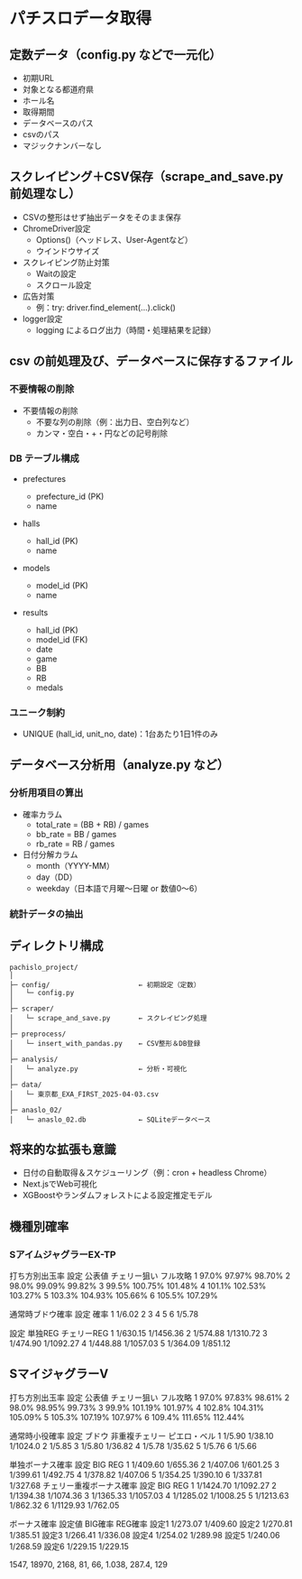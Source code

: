 # パチスロデータ取得

## 定数データ（config.py などで一元化）

- 初期URL
- 対象となる都道府県
- ホール名
- 取得期間
- データベースのパス
- csvのパス
- マジックナンバーなし

## スクレイピング＋CSV保存（scrape_and_save.py 前処理なし）

- CSVの整形はせず抽出データをそのまま保存
- ChromeDriver設定
    - Options()（ヘッドレス、User-Agentなど）
    - ウインドウサイズ
- スクレイピング防止対策
    - Waitの設定
    - スクロール設定
- 広告対策
    - 例：try: driver.find_element(...).click()
- logger設定
    - logging によるログ出力（時間・処理結果を記録）

## csv の前処理及び、データベースに保存するファイル

### 不要情報の削除

- 不要情報の削除
    - 不要な列の削除（例：出力日、空白列など）
    - カンマ・空白・+・円などの記号削除

### DB テーブル構成

- prefectures
    - prefecture_id (PK)
    - name

- halls
    - hall_id (PK)
    - name

- models
    - model_id (PK)
    - name

- results
    - hall_id (PK)
    - model_id (FK)
    - date
    - game
    - BB
    - RB
    - medals

### ユニーク制約

- UNIQUE (hall_id, unit_no, date)：1台あたり1日1件のみ

## データベース分析用（analyze.py など）

### 分析用項目の算出

- 確率カラム
    - total_rate = (BB + RB) / games
    - bb_rate = BB / games
    - rb_rate = RB / games
- 日付分解カラム
    - month（YYYY-MM）
    - day（DD）
    - weekday（日本語で月曜〜日曜 or 数値0〜6）

### 統計データの抽出

## ディレクトリ構成

```arduino
pachislo_project/
│
├─ config/                      ← 初期設定（定数）
│   └─ config.py
│
├─ scraper/
│   └─ scrape_and_save.py       ← スクレイピング処理
│
├─ preprocess/
│   └─ insert_with_pandas.py    ← CSV整形＆DB登録
│
├─ analysis/
│   └─ analyze.py               ← 分析・可視化
│
├─ data/
│   └─ 東京都_EXA_FIRST_2025-04-03.csv
│
├─ anaslo_02/
│   └─ anaslo_02.db             ← SQLiteデータベース

```

## 将来的な拡張も意識

- 日付の自動取得＆スケジューリング（例：cron + headless Chrome）
- Next.jsでWeb可視化
- XGBoostやランダムフォレストによる設定推定モデル


## 機種別確率

### SアイムジャグラーEX-TP

打ち方別出玉率
設定	公表値	チェリー狙い	フル攻略
1	97.0%	97.97%	98.70%
2	98.0%	99.09%	99.82%
3	99.5%	100.75%	101.48%
4	101.1%	102.53%	103.27%
5	103.3%	104.93%	105.66%
6	105.5%	107.29%

通常時ブドウ確率
設定	確率
1	1/6.02
2
3
4
5
6	1/5.78

設定 単独REG	チェリーREG
1	1/630.15	1/1456.36
2	1/574.88	1/1310.72
3	1/474.90	1/1092.27
4	1/448.88	1/1057.03
5	1/364.09	1/851.12


## SマイジャグラーV

打ち方別出玉率
設定	公表値	チェリー狙い	フル攻略
1	97.0%	97.83%	98.61%
2	98.0%	98.95%	99.73%
3	99.9%	101.19%	101.97%
4	102.8%	104.31%	105.09%
5	105.3%	107.19%	107.97%
6	109.4%	111.65%	112.44%


通常時小役確率
設定	ブドウ	非重複チェリー	ピエロ・ベル
1	1/5.90	1/38.10	1/1024.0
2	1/5.85
3	1/5.80	1/36.82
4	1/5.78	1/35.62
5	1/5.76
6	1/5.66

単独ボーナス確率
設定	BIG	REG
1	1/409.60	1/655.36
2	1/407.06	1/601.25
3	1/399.61	1/492.75
4	1/378.82	1/407.06
5	1/354.25	1/390.10
6	1/337.81	1/327.68
チェリー重複ボーナス確率
設定	BIG	REG
1	1/1424.70	1/1092.27
2	1/1394.38	1/1074.36
3	1/1365.33	1/1057.03
4	1/1285.02	1/1008.25
5	1/1213.63	1/862.32
6	1/1129.93	1/762.05

ボーナス確率
設定値	BIG確率	REG確率
設定1	1/273.07	1/409.60
設定2	1/270.81	1/385.51
設定3	1/266.41	1/336.08
設定4	1/254.02	1/289.98
設定5	1/240.06	1/268.59
設定6	1/229.15	1/229.15

1547, 18970, 2168, 81, 66, 1.038, 287.4, 129